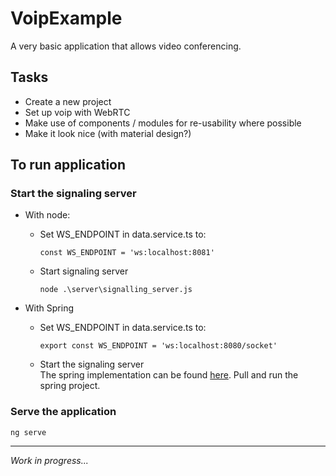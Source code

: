 # VoipExample

A very basic application that allows video conferencing.


## Tasks

- Create a new project
- Set up voip with WebRTC
- Make use of components / modules for re-usability where possible
- Make it look nice (with material design?)


## To run application

### Start the signaling server

- With node:
  - Set WS_ENDPOINT in data.service.ts to:  

        const WS_ENDPOINT = 'ws:localhost:8081'

  - Start signaling server  

        node .\server\signalling_server.js

- With Spring
  - Set WS_ENDPOINT in data.service.ts to:  

        export const WS_ENDPOINT = 'ws:localhost:8080/socket'

  - Start the signaling server  
  The spring implementation can be found [here](https://github.com/H3AR7B3A7/SignallingServer).
  Pull and run the spring project.

### Serve the application

    ng serve


---
*Work in progress...*
